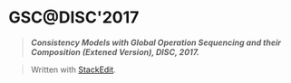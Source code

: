 ﻿# GSC@DISC'2017

> ***Consistency Models with Global Operation Sequencing and their Composition (Extened Version), DISC, 2017.***


> Written with [StackEdit](https://stackedit.io/).

